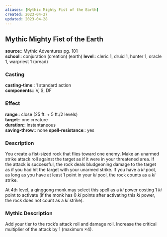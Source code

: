 ```yaml
---
aliases: [Mythic Mighty Fist of the Earth]
created: 2023-04-27
updated: 2023-04-28
---
```


## Mythic Mighty Fist of the Earth

**source**:: Mythic Adventures pg. 101  
**school**:: conjuration (creation) (earth)
**level**:: cleric 1, druid 1, hunter 1, oracle 1, warpriest 1 (oread)

### Casting

**casting-time**:: 1 standard action  
**components**:: V, S, DF

### Effect

**range**:: close (25 ft. + 5 ft./2 levels)  
**target**:: one creature  
**duration**:: instantaneous  
**saving-throw**:: none
**spell-resistance**:: yes

### Description

You create a fist-sized rock that flies toward one enemy. Make an unarmed strike attack roll against the target as if it were in your threatened area. If the attack is successful, the rock deals bludgeoning damage to the target as if you had hit the target with your unarmed strike. If you have a *ki* pool, as long as you have at least 1 point in your *ki* pool, the rock counts as a *ki* strike.  
  
At 4th level, a qinggong monk may select this spell as a *ki* power costing 1 *ki* point to activate (if the monk has 0 *ki* points after activating this *ki* power, the rock does not count as a *ki* strike).

### Mythic Description

Add your tier to the rock’s attack roll and damage roll. Increase the critical multiplier of the attack by 1 (maximum ×4).
